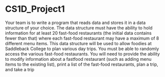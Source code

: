 # CS1D_Project1

Your team is to write a program that reads data and stores it in a data
structure of your choice. The data structure must have the ability to
hold information for at least 20 fast-food restaurants (the initial data
contains fewer than that) where each fast-food restaurant may have a
maximum of 8 different menu items. This data structure will be used
to allow foodies at Saddleback College to plan various day trips. You
must be able to randomly access the various fast-food restaurants.
You will need to provide the ability to modify information about a fastfood restaurant
(such as adding menu items to the existing list), print
a list of the fast-food restaurants, plan a trip, and take a trip
